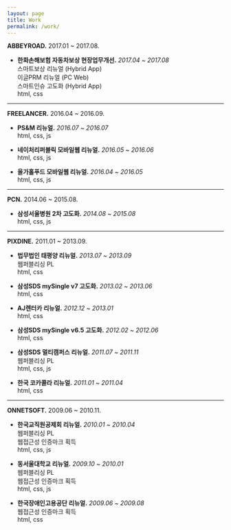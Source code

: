 ```yaml
---
layout: page
title: Work
permalink: /work/
---
```



**ABBEYROAD.**
2017.01 ~ 2017.08.<br>

- **한화손해보험 자동차보상 현장업무개선.** 
  _2017.04 ~ 2017.08_<br>
  스마트보상 리뉴얼 (Hybrid App)<br>
  이글PRM 리뉴얼 (PC Web)<br>
  스마트인슈 고도화 (Hybrid App)<br>
  html, css<br>


- - -


**FREELANCER.**
2016.04 ~ 2016.09.<br>

- **PS&M 리뉴얼.** 
  _2016.07 ~ 2016.07_<br>
  html, css, js<br>

- **네이처리퍼블릭 모바일웹 리뉴얼.** 
  _2016.05 ~ 2016.06_<br>
  html, css, js<br>

- **올가홀푸드 모바일웹 리뉴얼.** 
  _2016.04 ~ 2016.05_<br>
  html, css, js<br>


- - -


**PCN.**
2014.06 ~ 2015.08.<br>

- **삼성서울병원 2차 고도화.** 
  _2014.08  ~ 2015.08_<br>
  html, css, js<br>


- - -


**PIXDINE.**
2011.01 ~ 2013.09.<br>

- **법무법인 태평양 리뉴얼.** 
  _2013.07 ~ 2013.09_<br>
  웹퍼블리싱 PL<br>
  html, css<br>

- **삼성SDS mySingle v7 고도화.** 
  _2013.02 ~ 2013.06_<br>
  html, css<br>

- **AJ렌터카 리뉴얼.** 
  _2012.12 ~ 2013.01_<br>
  html, css<br>

- **삼성SDS mySingle v6.5 고도화.** 
  _2012.02 ~ 2012.06_<br>
  html, css<br>

- **삼성SDS 멀티캠퍼스 리뉴얼.** 
  _2011.07 ~ 2011.11_<br>
  웹퍼블리싱 PL<br>
  html, css, js<br>

- **한국 코카콜라 리뉴얼.** 
  _2011.01 ~ 2011.04_<br>
  html, css<br>


- - -


**ONNETSOFT.**
2009.06 ~ 2010.11.<br>

- **한국교직원공제회 리뉴얼.** 
  _2010.01 ~ 2010.04_<br>
  웹퍼블리싱 PL<br>
  웹접근성 인증마크 획득<br>
  html, css, js<br>

- **동서울대학교 리뉴얼.** 
  _2009.10 ~ 2010.01_<br>
  웹퍼블리싱 PL<br>
  웹접근성 인증마크 획득<br>
  html, css, js<br>

- **한국장애인고용공단 리뉴얼.** 
  _2009.06 ~ 2009.08_<br>
  웹접근성 인증마크 획득<br>
  html, css<br>
